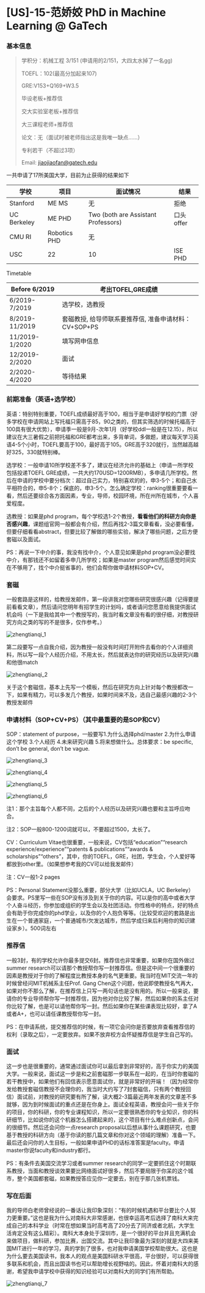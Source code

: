 # [US]-15-范娇姣 PhD in  Machine Learning @ GaTech

### 基本信息

> 学积分：机械工程 3/151 (申请用的2/151，大四太水掉了一名gg)
>
> TOEFL：102(最高分加起来107)
>
> GRE:V153+Q169+W3.5
>
> 毕设老板+推荐信
>
> 交大实验室老板+推荐信
>
> 大三课程老师+推荐信
>
> 论文：无（面试时被老师指出这是我唯一缺点......）
>
> 专利若干（不超过3项）
>
> Email: jiaojiaofan@gatech.edu

 

一共申请了17所美国大学，目前为止获得的结果如下

| 学校         | 项目    | 面试情况           | 结果               |
| ------------ | ------- | ------------------ | ------------------ |
| Stanford      | ME MS  | 无                 | 拒绝               |
| UC Berkeley  | ME PHD  | Two (both are Assistant Professors)   | 口头offer                   |
| CMU RI       | Robotics PHD  | 无                 |                    |
| USC          | 22               | 10                                   | ISE PHD | 12.18面(in person) | Offer (fellowship) |
 

Timetable

| Before 6/2019  | 考出TOFEL,GRE成绩                                     |
| -------------- | ----------------------------------------------------- |
| 6/2019-7/2019  | 选学校，选教授                                        |
| 8/2019-11/2019 | 套磁教授, 给导师联系要推荐信, 准备申请材料：CV+SOP+PS |
| 11/2019-1/2020 | 填写网申信息                                          |
| 12/2019-2/2020 | 面试                                                  |
| 2/2020-4/2020  | 等待结果                                              |

### 前期准备（英语+选学校）

英语：特别特别重要，TOEFL成绩最好高于100，相当于是申请好学校的门票（好多学校在申请网站上写托福只需高于85，90之类的，但其实筛选的时候托福高于100具有很大优势），申请季一般是9月-次年1月（好学校ddl一般是在12.15），所以建议在大三暑假之前把托福和GRE都考出来，多背单词，多做题，建议每天学习英语4-5个小时，TOEFL要高于100，最好高于105。GRE高于320就行，当然越高越好325，330就特别棒。

选学校：一般申请10所学校差不多了，建议在经济允许的基础上（申请一所学校包括投递TOEFL GRE成绩，一共大约170USD=1200RMB），多申请几所学校。然后在申请的学校中要分档次：超过自己实力，特别喜欢的的，申3-5个；和自己水平相符合的，申5-8个；保底的，申3-5个。怎么确定学校：ranking很重要要看一看，然后还要综合各方面因素，专业，导师，校园环境，所在州所在城市，个人喜爱程度。

选教授：如果是phd program，每个学校选1-2个教授，**看看他们的科研方向你是否感兴趣**，课题组官网一般都会有介绍，然后再找2-3篇文章看看，没必要看懂，但要仔细看看abstract，但要比较了解做的哪些实验，解决了哪些问题，之后方便套磁以及面试。

PS：再说一下中介的事，我没有找中介，个人意见如果是phd program没必要找中介，有那钱还不如留着多申几所学校；如果是master program然后感觉时间实在不够用了，找个中介挺省事的，他们会帮你做申请材料SOP+CV。

### 套磁

一般套路是这样的，给教授发邮件，第一段讲我对您哪些研究很感兴趣（记得要提前看看文章），然后请问您明年有招学生的计划吗，或者请问您愿意给我提供面试机会吗（一下是我给其中一个教授写的，我当时看文章没有看的很仔细，对教授研究方向之类的写的不是很多，仅作参考。）

![zhengtianqi_1](./images/zhengtianqi_1.png)


第二段要写一点自我介绍，因为教授一般没有时间打开附件去看你的个人详细资料，所以写一段个人经历介绍，不用太长，然后就表达你的研究经历以及研究兴趣和他很match

![zhengtianqi_2](./images/zhengtianqi_2.png) 

关于这个套磁信，基本上先写一个模板，然后在研究方向上针对每个教授都改一下，如果有精力，可以多发几个教授，如果时间来不及，选自己最感兴趣的2-3个教授发邮件

 

### 申请材料（SOP+CV+PS）（其中最重要的是SOP和CV）

SOP：statement of purpose，一般要写1.为什么选择phd/master 2.为什么申请这个学校 3.个人经历 4.未来研究兴趣 5.将来想做什么。总体要求：be specific, don’t be general, don’t be vague.

![zhengtianqi_3](./images/zhengtianqi_3.png) 

![zhengtianqi_4](./images/zhengtianqi_4.png) 

![zhengtianqi_5](./images/zhengtianqi_5.png) 

![zhengtianqi_6](./images/zhengtianqi_6.png) 

注1：那个主旨每个人都不同，之后的个人经历以及研究兴趣也要和主旨呼应吻合。

注2：SOP一般800-1200词就可以，不要超过1500，太长了。

CV：Curriculum Vitae也很重要，一般来说，CV包括“education”“research experience/experience”“patents & publications”“awards & scholarships”“others”，其中，你的TOEFL，GRE，社团，学生会，个人爱好等都放到other里。（如果想参考我的CV可以给我发邮件）

注：CV一般1-2 pages

PS：Personal Statement没那么重要，部分大学（比如UCLA，UC Berkeley）会要求。PS里写一些在SOP没有涉及到关于你的内容。可以是你的高中或者大学个人奋斗经历，你参加或组织的学生会以及社团活动。你性格中的特点，好的特点会有助于你完成你的phd学业，以及你的个人抱负等等。（比较受欢迎的套路是出生在一个普通家庭，一个普通城市/欠发达城市，然后学成归来后利用你的知识建设家乡）。500词左右

### 推荐信

一般3封，有的学校允许你最多提交6封。推荐信也非常重要，如果你在国外做过summer research可以请那个教授帮你写一封推荐信。但是这中间一个很重要的因素是教授对于你的了解程度比教授本身的名气更重要。我当时在MIT交流一年的时候曾经问MIT机械系主任Prof. Gang Chen这个问题，他说即使教授名气再大，如果对你不那么了解，在推荐信上只写一两句话也是没有用的。所以一般来说，要请你的专业导师帮你写一封推荐信，因为他对你比较了解，然后如果你的系主任对你比较了解，也是可以请他帮你写一封。然后如果你在某些课表现比较好，拿了A或者A+，也可以请任课教授帮你写一封。

PS：在申请系统，提交推荐信的时候，有一项它会问你是否要放弃查看推荐信的权利（录取之后），一定要放弃。如果不放弃校方会怀疑推荐信是学生自己写的。

### 面试

这一步也是很重要的，通常通过面试你可以最后拿到非常好的，高于你实力的美国大学。一般来说，面试这一步是和之前套磁那一步联系在一起的，在当时你套磁的若干教授中，如果他们有回信表示愿意面试你，就是非常好的开端！（因为经常你发给教授套磁信教授不会理你的，我当时大约写了7封套磁信，只有两个教授回信）面试前，对教授的研究要有所了解，读大概2-3篇最近两年发表的文章差不多就够，因为到时候面试的重点还是在你身上。面试全程英语，教授会问一些关于你的项目，你的科研，你的专业课程知识，所以一定要很熟悉你的专业知识，你的科研细节，比如说你的这个机器怎么搭建起来的，这个项目有什么难点创新点，会问的很细节。然后还会问你一点research proposal以后想从事什么课题研究，也要基于教授的科研方向（基于你读的那几篇文章和你对这个领域的理解）准备一下。最后还会问你的人生目标，一般如果申请PHD的话标准答案是faculty。申请master你说faculty和industry都行。

PS：有条件去美国交流学习或者summer research的同学一定要抓住这个时期联系教授，当面和教授谈效果要比网络面试好很多，然后不要局限于你呆的这个城市，整个美国都套磁，如果教授答应见你一定要去，别在乎那几张机票钱。

### 写在后面

我的导师白老师曾经说的一番话让我印象深刻：“有的时候机遇和平台要比个人努力更重要。”这也是我为什么对南科大非常感谢，也很幸运高考后选择了南科大来完成自己的本科学业（时常在想如果当时高考高了20分去了同济或者北航，大学生活肯定没有这么精彩）。南科大本身处于深圳市，是一个很好的平台并且充满机会来做项目，做科研，参加比赛，出国交流。其中让我印象最为深刻的就是大四来美国MIT进行一年的学习，真的学到了很多，也对我申请美国学校帮助很大。这也是为什么要去美国读书，我本人的观点是美国科研水平很高，平台很好，可以获得很多联系和机会，而且出国读书也可以帮助增长视野啥的。因此，怀着对南科大的感谢，希望我申请学校中获得的知识经验可以对南科大的同学们有所帮助。

 ![zhengtianqi_7](./images/zhengtianqi_7.png) 

